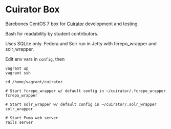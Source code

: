 # Cuirator Box

Barebones CentOS 7 box for [Cuirator](https://github.com/cu-library/cuirator) development and testing.

Bash for readability by student contributors.

Uses SQLite only. Fedora and Solr run in Jetty with fcrepo_wrapper and solr_wrapper.

Edit env vars in `config`, then

```
vagrant up
vagrant ssh

cd /home/vagrant/cuirator

# Start fcrepo_wrapper w/ default config in ~/cuirator/.fcrepo_wrapper
fcrepo_wrapper

# Start solr_wrapper w/ default config in ~/cuirator/.solr_wrapper
solr_wrapper

# Start Puma web server
rails server 
```
